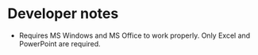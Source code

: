 # Developer notes

- Requires MS Windows and MS Office to work properly. Only Excel and PowerPoint are required.
